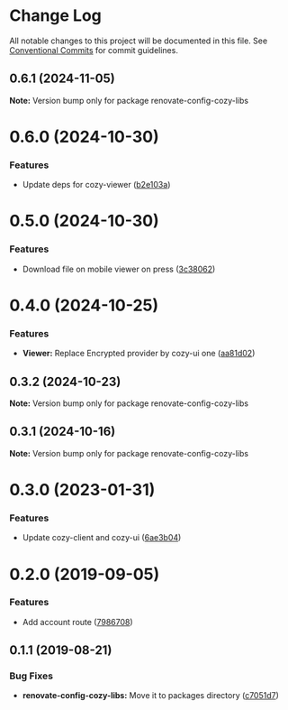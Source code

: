 # Change Log

All notable changes to this project will be documented in this file.
See [Conventional Commits](https://conventionalcommits.org) for commit guidelines.

## 0.6.1 (2024-11-05)

**Note:** Version bump only for package renovate-config-cozy-libs





# 0.6.0 (2024-10-30)


### Features

* Update deps for cozy-viewer ([b2e103a](https://github.com/cozy/cozy-libs/commit/b2e103a1280182881ae1133860c0a09650271920))





# 0.5.0 (2024-10-30)


### Features

* Download file on mobile viewer on press ([3c38062](https://github.com/cozy/cozy-libs/commit/3c38062e2c83d5b8f7d0065323c18d45b5ce9564))





# 0.4.0 (2024-10-25)


### Features

* **Viewer:** Replace Encrypted provider by cozy-ui one ([aa81d02](https://github.com/cozy/cozy-libs/commit/aa81d02f0a70de8044f704cbd895b1d54c9f38b8))





## 0.3.2 (2024-10-23)

**Note:** Version bump only for package renovate-config-cozy-libs





## 0.3.1 (2024-10-16)

**Note:** Version bump only for package renovate-config-cozy-libs





# 0.3.0 (2023-01-31)


### Features

* Update cozy-client and cozy-ui ([6ae3b04](https://github.com/cozy/cozy-libs/commit/6ae3b04925ae64fa30f3ec8b6e716453d0a630fe))





# 0.2.0 (2019-09-05)


### Features

* Add account route ([7986708](https://github.com/cozy/cozy-libs/commit/7986708))





## 0.1.1 (2019-08-21)


### Bug Fixes

* **renovate-config-cozy-libs:** Move it to packages directory ([c7051d7](https://github.com/cozy/cozy-libs/commit/c7051d7))
